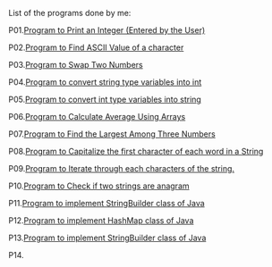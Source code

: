List of the programs done by me:

P01.[Program to Print an Integer (Entered by the User)](https://github.com/mitali-1703/NAAD/blob/main/src/P01.java)

P02.[Program to Find ASCII Value of a character](https://github.com/mitali-1703/NAAD/blob/main/src/P02.java)

P03.[Program to Swap Two Numbers](https://github.com/mitali-1703/NAAD/blob/main/src/P03.java)

P04.[Program to convert string type variables into int](https://github.com/mitali-1703/NAAD/blob/main/src/P04.java)

P05.[Program to convert int type variables into string](https://github.com/mitali-1703/NAAD/blob/main/src/P05.java)

P06.[Program to Calculate Average Using Arrays](https://github.com/mitali-1703/NAAD/blob/main/src/P06.java)

P07.[Program to Find the Largest Among Three Numbers](https://github.com/mitali-1703/NAAD/blob/main/src/P07.java)

P08.[Program to Capitalize the first character of each word in a String](https://github.com/mitali-1703/NAAD/blob/main/src/P08.java)

P09.[Program to Iterate through each characters of the string.](https://github.com/mitali-1703/NAAD/blob/main/src/P09.java)

P10.[Program to Check if two strings are anagram](https://github.com/mitali-1703/NAAD/blob/main/src/P10.java)

P11.[Program to implement StringBuilder class of Java](https://github.com/mitali-1703/NAAD/blob/main/src/P11.java)

P12.[Program to implement HashMap class of Java](https://github.com/mitali-1703/NAAD/blob/main/src/P12.java)

P13.[Program to implement StringBuilder class of Java](https://github.com/mitali-1703/NAAD/blob/main/src/P13.java)

P14.[](https://github.com/mitali-1703/NAAD/blob/main/src/P14.java)


